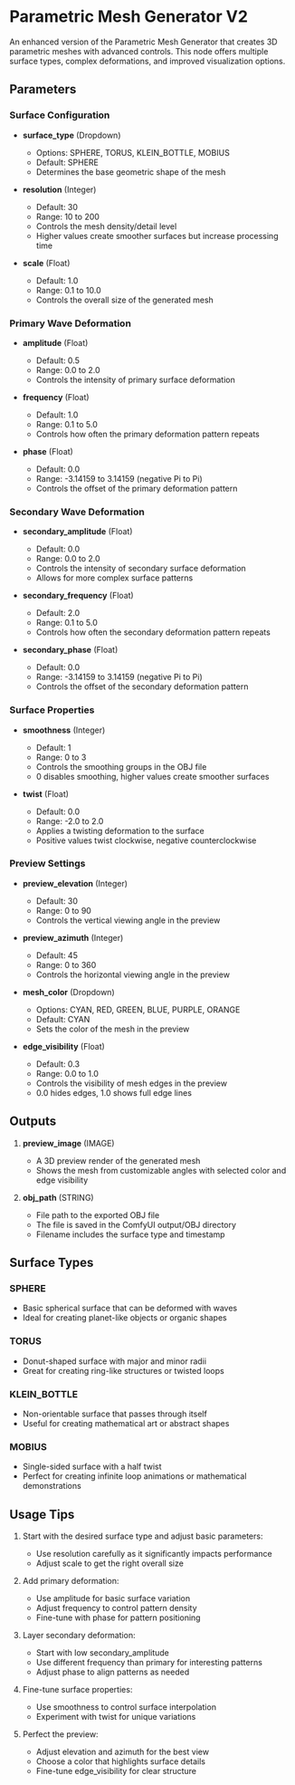 # Parametric Mesh Generator V2

An enhanced version of the Parametric Mesh Generator that creates 3D parametric meshes with advanced controls. This node offers multiple surface types, complex deformations, and improved visualization options.

## Parameters

### Surface Configuration

- **surface_type** (Dropdown)
  - Options: SPHERE, TORUS, KLEIN_BOTTLE, MOBIUS
  - Default: SPHERE
  - Determines the base geometric shape of the mesh

- **resolution** (Integer)
  - Default: 30
  - Range: 10 to 200
  - Controls the mesh density/detail level
  - Higher values create smoother surfaces but increase processing time

- **scale** (Float)
  - Default: 1.0
  - Range: 0.1 to 10.0
  - Controls the overall size of the generated mesh

### Primary Wave Deformation

- **amplitude** (Float)
  - Default: 0.5
  - Range: 0.0 to 2.0
  - Controls the intensity of primary surface deformation

- **frequency** (Float)
  - Default: 1.0
  - Range: 0.1 to 5.0
  - Controls how often the primary deformation pattern repeats

- **phase** (Float)
  - Default: 0.0
  - Range: -3.14159 to 3.14159 (negative Pi to Pi)
  - Controls the offset of the primary deformation pattern

### Secondary Wave Deformation

- **secondary_amplitude** (Float)
  - Default: 0.0
  - Range: 0.0 to 2.0
  - Controls the intensity of secondary surface deformation
  - Allows for more complex surface patterns

- **secondary_frequency** (Float)
  - Default: 2.0
  - Range: 0.1 to 5.0
  - Controls how often the secondary deformation pattern repeats

- **secondary_phase** (Float)
  - Default: 0.0
  - Range: -3.14159 to 3.14159 (negative Pi to Pi)
  - Controls the offset of the secondary deformation pattern

### Surface Properties

- **smoothness** (Integer)
  - Default: 1
  - Range: 0 to 3
  - Controls the smoothing groups in the OBJ file
  - 0 disables smoothing, higher values create smoother surfaces

- **twist** (Float)
  - Default: 0.0
  - Range: -2.0 to 2.0
  - Applies a twisting deformation to the surface
  - Positive values twist clockwise, negative counterclockwise

### Preview Settings

- **preview_elevation** (Integer)
  - Default: 30
  - Range: 0 to 90
  - Controls the vertical viewing angle in the preview

- **preview_azimuth** (Integer)
  - Default: 45
  - Range: 0 to 360
  - Controls the horizontal viewing angle in the preview

- **mesh_color** (Dropdown)
  - Options: CYAN, RED, GREEN, BLUE, PURPLE, ORANGE
  - Default: CYAN
  - Sets the color of the mesh in the preview

- **edge_visibility** (Float)
  - Default: 0.3
  - Range: 0.0 to 1.0
  - Controls the visibility of mesh edges in the preview
  - 0.0 hides edges, 1.0 shows full edge lines

## Outputs

1. **preview_image** (IMAGE)
   - A 3D preview render of the generated mesh
   - Shows the mesh from customizable angles with selected color and edge visibility

2. **obj_path** (STRING)
   - File path to the exported OBJ file
   - The file is saved in the ComfyUI output/OBJ directory
   - Filename includes the surface type and timestamp

## Surface Types

### SPHERE
- Basic spherical surface that can be deformed with waves
- Ideal for creating planet-like objects or organic shapes

### TORUS
- Donut-shaped surface with major and minor radii
- Great for creating ring-like structures or twisted loops

### KLEIN_BOTTLE
- Non-orientable surface that passes through itself
- Useful for creating mathematical art or abstract shapes

### MOBIUS
- Single-sided surface with a half twist
- Perfect for creating infinite loop animations or mathematical demonstrations

## Usage Tips

1. Start with the desired surface type and adjust basic parameters:
   - Use resolution carefully as it significantly impacts performance
   - Adjust scale to get the right overall size

2. Add primary deformation:
   - Use amplitude for basic surface variation
   - Adjust frequency to control pattern density
   - Fine-tune with phase for pattern positioning

3. Layer secondary deformation:
   - Start with low secondary_amplitude
   - Use different frequency than primary for interesting patterns
   - Adjust phase to align patterns as needed

4. Fine-tune surface properties:
   - Use smoothness to control surface interpolation
   - Experiment with twist for unique variations

5. Perfect the preview:
   - Adjust elevation and azimuth for the best view
   - Choose a color that highlights surface details
   - Fine-tune edge_visibility for clear structure
